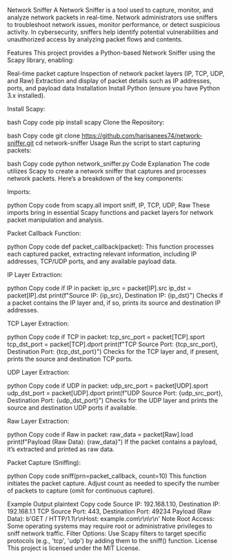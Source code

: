 Network Sniffer
A Network Sniffer is a tool used to capture, monitor, and analyze network packets in real-time. Network administrators use sniffers to troubleshoot network issues, monitor performance, or detect suspicious activity. In cybersecurity, sniffers help identify potential vulnerabilities and unauthorized access by analyzing packet flows and contents.

Features
This project provides a Python-based Network Sniffer using the Scapy library, enabling:

Real-time packet capture
Inspection of network packet layers (IP, TCP, UDP, and Raw)
Extraction and display of packet details such as IP addresses, ports, and payload data
Installation
Install Python (ensure you have Python 3.x installed).

Install Scapy:

bash
Copy code
pip install scapy
Clone the Repository:

bash
Copy code
git clone https://github.com/harisanees74/network-sniffer.git
cd network-sniffer
Usage
Run the script to start capturing packets:

bash
Copy code
python network_sniffer.py
Code Explanation
The code utilizes Scapy to create a network sniffer that captures and processes network packets. Here’s a breakdown of the key components:

Imports:

python
Copy code
from scapy.all import sniff, IP, TCP, UDP, Raw
These imports bring in essential Scapy functions and packet layers for network packet manipulation and analysis.

Packet Callback Function:

python
Copy code
def packet_callback(packet):
This function processes each captured packet, extracting relevant information, including IP addresses, TCP/UDP ports, and any available payload data.

IP Layer Extraction:

python
Copy code
if IP in packet:
    ip_src = packet[IP].src
    ip_dst = packet[IP].dst
    print(f"Source IP: {ip_src}, Destination IP: {ip_dst}")
Checks if a packet contains the IP layer and, if so, prints its source and destination IP addresses.

TCP Layer Extraction:

python
Copy code
if TCP in packet:
    tcp_src_port = packet[TCP].sport
    tcp_dst_port = packet[TCP].dport
    print(f"TCP Source Port: {tcp_src_port}, Destination Port: {tcp_dst_port}")
Checks for the TCP layer and, if present, prints the source and destination TCP ports.

UDP Layer Extraction:

python
Copy code
if UDP in packet:
    udp_src_port = packet[UDP].sport
    udp_dst_port = packet[UDP].dport
    print(f"UDP Source Port: {udp_src_port}, Destination Port: {udp_dst_port}")
Checks for the UDP layer and prints the source and destination UDP ports if available.

Raw Layer Extraction:

python
Copy code
if Raw in packet:
    raw_data = packet[Raw].load
    print(f"Payload (Raw Data): {raw_data}")
If the packet contains a payload, it’s extracted and printed as raw data.

Packet Capture (Sniffing):

python
Copy code
sniff(prn=packet_callback, count=10)
This function initiates the packet capture. Adjust count as needed to specify the number of packets to capture (omit for continuous capture).

Example Output
plaintext
Copy code
Source IP: 192.168.1.10, Destination IP: 192.168.1.1
TCP Source Port: 443, Destination Port: 49234
Payload (Raw Data): b'GET / HTTP/1.1\r\nHost: example.com\r\n\r\n'
Note
Root Access: Some operating systems may require root or administrative privileges to sniff network traffic.
Filter Options: Use Scapy filters to target specific protocols (e.g., 'tcp', 'udp') by adding them to the sniff() function.
License
This project is licensed under the MIT License.
